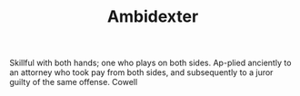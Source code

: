 ---
title: Ambidexter
letter: A
permalink: "/definitions/bld-ambidexter.html"
body: Skillful with both hands; one who plays on both sides. Ap-plied anciently to
  an attorney who took pay from both sides, and subsequently to a juror guilty of
  the same offense. Cowell
published_at: '2018-07-07'
source: Black's Law Dictionary 2nd Ed (1910)
layout: post
---